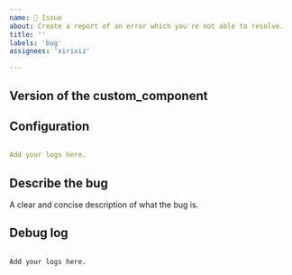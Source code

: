 ```yaml
---
name: 🚨 Issue
about: Create a report of an error which you're not able to resolve.
title: ''
labels: 'bug'
assignees: 'xirixiz'

---
```


<!-- Before you open a new issue, search through the existing issues to see if others have had the same problem.

Issues not containing the minimum requirements will be closed:

- Issues without a description (using the header is not good enough) will be closed.
- Issues without (debug) logging will be closed.
- Issues without configuration will be closed

-->

## Version of the custom_component
<!-- If you are not using the newest version, download and try that before opening an issue
If you are unsure about the version check the const.py file.
-->

## Configuration

```yaml

Add your logs here.

```

## Describe the bug
A clear and concise description of what the bug is.


## Debug log

<!-- To enable debug logs check this https://www.home-assistant.io/components/logger/ -->

```text

Add your logs here.

```
